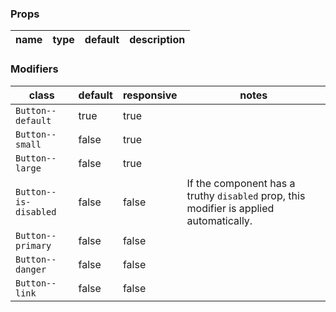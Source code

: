 ### Props

| name | type | default | description |
| ---- | ---- | ------- | ----------- |


### Modifiers

| class | default | responsive | notes |
| ----- | ------- | ---------- | ----- |
| `Button--default` | true | true | |
| `Button--small` | false | true | |
| `Button--large` | false | true | |
| `Button--is-disabled` | false | false | If the component has a truthy `disabled` prop, this modifier is applied automatically. |
| `Button--primary` | false | false | |
| `Button--danger` | false | false | |
| `Button--link` | false | false | |
